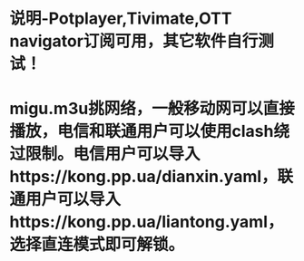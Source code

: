 # 说明-Potplayer,Tivimate,OTT navigator订阅可用，其它软件自行测试！
# migu.m3u挑网络，一般移动网可以直接播放，电信和联通用户可以使用clash绕过限制。电信用户可以导入https://kong.pp.ua/dianxin.yaml，联通用户可以导入https://kong.pp.ua/liantong.yaml，选择直连模式即可解锁。
